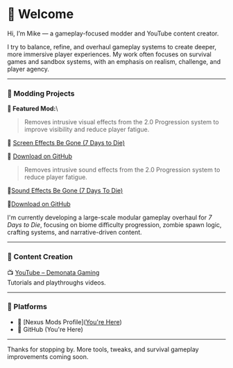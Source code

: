 # 👋 Welcome

Hi, I’m Mike — a gameplay-focused modder and YouTube content creator.

I try to balance, refine, and overhaul gameplay systems to create deeper, more immersive player experiences. My work often focuses on survival games and sandbox systems, with an emphasis on realism, challenge, and player agency.

***

### 🔧 Modding Projects

**🎯 Featured Mod:**\
> Removes intrusive visual effects from the 2.0 Progression system to improve visibility and reduce player fatigue.
 
📌 [Screen Effects Be Gone (7 Days to Die)](https://www.nexusmods.com/7daystodie/mods/8238?tab=files)

📂 [Download on GitHub](https://github.com/Kraevac/ScreenEffectsBeGone_Release)

> Removes intrusive sound effects from the 2.0 Progression system to reduce player fatigue.

📌[Sound Effects Be Gone (7 Days To Die)](https://www.nexusmods.com/7daystodie/mods/8267)

📂[Download on GitHub](https://github.com/Kraevac/SoundEffectsBeGone_Release)

I'm currently developing a large-scale modular gameplay overhaul for *7 Days to Die*, focusing on biome difficulty progression, zombie spawn logic, crafting systems, and narrative-driven content.

***

### 🎥 Content Creation

📺 [YouTube – Demonata Gaming](https://www.youtube.com/@demonatagaming)\
Tutorials and playthroughs videos.

***

### 🧩 Platforms

- 🔨 [Nexus Mods Profile]([You're Here](https://next.nexusmods.com/profile/DemonataGaming))
- 🧪 GitHub (You're Here)

***

Thanks for stopping by. More tools, tweaks, and survival gameplay improvements coming soon.
